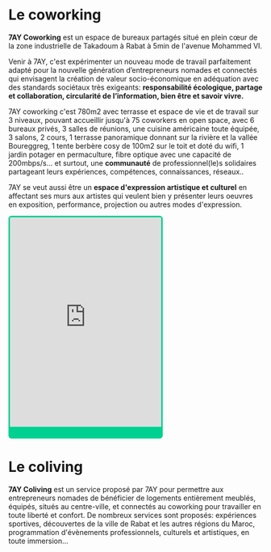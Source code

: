 # Le coworking

__7AY Coworking__ est un espace de bureaux partagés situé en plein cœur de la zone industrielle de Takadoum à Rabat à 5min de l'avenue Mohammed VI.

Venir à 7AY, c'est expérimenter un nouveau mode de travail parfaitement adapté pour la nouvelle génération d’entrepreneurs nomades et connectés  qui envisagent la création de valeur socio-économique en adéquation avec des standards sociétaux très exigeants: __responsabilité écologique, partage et collaboration, circularité de l’information, bien être et savoir vivre.__

7AY coworking c'est 780m2 avec terrasse et espace de vie et de travail sur 3 niveaux, pouvant accueillir jusqu'à 75 coworkers en open space, avec 6 bureaux privés, 3 salles de réunions, une cuisine américaine toute équipée, 3 salons, 2 cours, 1 terrasse panoramique donnant sur la rivière et la vallée Boureggreg, 1 tente berbère cosy de 100m2 sur le toit et doté du wifi, 1 jardin potager en permaculture, fibre optique avec une capacité de 200mbps/s... et surtout, une __communauté__ de professionnel(le)s solidaires partageant leurs expériences, compétences, connaissances, réseaux..

7AY se veut aussi être un __espace d'expression artistique et culturel__ en affectant ses murs aux artistes qui veulent bien y présenter leurs oeuvres en exposition, performance, projection ou autres modes d'expression. 

<iframe style="overflow-y:auto; overflow-x:hidden;  border-radius:6px; -webkit-border-radius:6px; -moz-border-radius:6px; border:3px solid #00d191; background:  url(https://coworker.imgix.net/add-images/cw_img2018.png) center bottom 3px no-repeat,  -webkit-linear-gradient(bottom, #00d191 10px, #00d191 20px, #ffffff 21px, #ffffff 10rem, #ffffff 100%);background: url(https://coworker.imgix.net/add-images/cw_img2018.png) center bottom 3px no-repeat,   -moz-linear-gradient(bottom, #00d191 10px, #00d191 20px, #ffffff 21px, #ffffff 10rem, #ffffff 100%);background: url(https://coworker.imgix.net/add-images/cw_img2018.png) center bottom 3px no-repeat,  -o-linear-gradient(bottom, #00d191 10px, #00d191 20px, #ffffff 21px, #ffffff 10rem, #ffffff 100%);background: url(https://coworker.imgix.net/add-images/cw_img2018.png) center bottom 3px no-repeat,  -ms-linear-gradient(bottom, #00d191 10px, #00d191 20px, #ffffff 21px, #ffffff 10rem, #ffffff 100%);background: url(https://coworker.imgix.net/add-images/cw_img2018.png) center bottom 3px no-repeat,  linear-gradient(bottom, #00d191 10px, #00d191 20px, #ffffff 21px, #ffffff 10rem, #ffffff 100%); padding: 0 0 21px 0px;" src="https://www.coworker.com/widget-review/3/2525" id="widget01" frameborder="0" width="300" height="414"></iframe>


# Le coliving

__7AY Coliving__ est un service proposé par 7AY pour permettre aux entrepreneurs nomades de bénéficier de logements entièrement meublés, équipés, situés au centre-ville, et connectés au coworking pour travailler en toute liberté et confort. De nombreux services sont proposés: expériences sportives, découvertes de la ville de Rabat et les autres régions du Maroc, programmation d'évènements professionnels, culturels et artistiques, en toute immersion...

